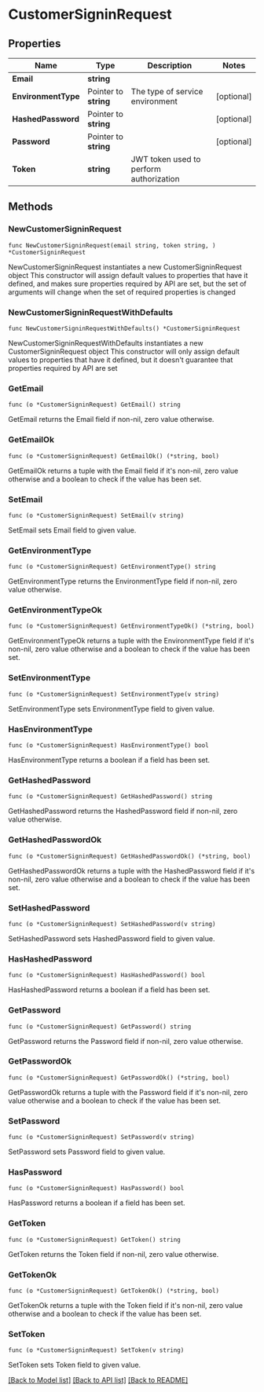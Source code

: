 # CustomerSigninRequest

## Properties

Name | Type | Description | Notes
------------ | ------------- | ------------- | -------------
**Email** | **string** |  | 
**EnvironmentType** | Pointer to **string** | The type of service environment | [optional] 
**HashedPassword** | Pointer to **string** |  | [optional] 
**Password** | Pointer to **string** |  | [optional] 
**Token** | **string** | JWT token used to perform authorization | 

## Methods

### NewCustomerSigninRequest

`func NewCustomerSigninRequest(email string, token string, ) *CustomerSigninRequest`

NewCustomerSigninRequest instantiates a new CustomerSigninRequest object
This constructor will assign default values to properties that have it defined,
and makes sure properties required by API are set, but the set of arguments
will change when the set of required properties is changed

### NewCustomerSigninRequestWithDefaults

`func NewCustomerSigninRequestWithDefaults() *CustomerSigninRequest`

NewCustomerSigninRequestWithDefaults instantiates a new CustomerSigninRequest object
This constructor will only assign default values to properties that have it defined,
but it doesn't guarantee that properties required by API are set

### GetEmail

`func (o *CustomerSigninRequest) GetEmail() string`

GetEmail returns the Email field if non-nil, zero value otherwise.

### GetEmailOk

`func (o *CustomerSigninRequest) GetEmailOk() (*string, bool)`

GetEmailOk returns a tuple with the Email field if it's non-nil, zero value otherwise
and a boolean to check if the value has been set.

### SetEmail

`func (o *CustomerSigninRequest) SetEmail(v string)`

SetEmail sets Email field to given value.


### GetEnvironmentType

`func (o *CustomerSigninRequest) GetEnvironmentType() string`

GetEnvironmentType returns the EnvironmentType field if non-nil, zero value otherwise.

### GetEnvironmentTypeOk

`func (o *CustomerSigninRequest) GetEnvironmentTypeOk() (*string, bool)`

GetEnvironmentTypeOk returns a tuple with the EnvironmentType field if it's non-nil, zero value otherwise
and a boolean to check if the value has been set.

### SetEnvironmentType

`func (o *CustomerSigninRequest) SetEnvironmentType(v string)`

SetEnvironmentType sets EnvironmentType field to given value.

### HasEnvironmentType

`func (o *CustomerSigninRequest) HasEnvironmentType() bool`

HasEnvironmentType returns a boolean if a field has been set.

### GetHashedPassword

`func (o *CustomerSigninRequest) GetHashedPassword() string`

GetHashedPassword returns the HashedPassword field if non-nil, zero value otherwise.

### GetHashedPasswordOk

`func (o *CustomerSigninRequest) GetHashedPasswordOk() (*string, bool)`

GetHashedPasswordOk returns a tuple with the HashedPassword field if it's non-nil, zero value otherwise
and a boolean to check if the value has been set.

### SetHashedPassword

`func (o *CustomerSigninRequest) SetHashedPassword(v string)`

SetHashedPassword sets HashedPassword field to given value.

### HasHashedPassword

`func (o *CustomerSigninRequest) HasHashedPassword() bool`

HasHashedPassword returns a boolean if a field has been set.

### GetPassword

`func (o *CustomerSigninRequest) GetPassword() string`

GetPassword returns the Password field if non-nil, zero value otherwise.

### GetPasswordOk

`func (o *CustomerSigninRequest) GetPasswordOk() (*string, bool)`

GetPasswordOk returns a tuple with the Password field if it's non-nil, zero value otherwise
and a boolean to check if the value has been set.

### SetPassword

`func (o *CustomerSigninRequest) SetPassword(v string)`

SetPassword sets Password field to given value.

### HasPassword

`func (o *CustomerSigninRequest) HasPassword() bool`

HasPassword returns a boolean if a field has been set.

### GetToken

`func (o *CustomerSigninRequest) GetToken() string`

GetToken returns the Token field if non-nil, zero value otherwise.

### GetTokenOk

`func (o *CustomerSigninRequest) GetTokenOk() (*string, bool)`

GetTokenOk returns a tuple with the Token field if it's non-nil, zero value otherwise
and a boolean to check if the value has been set.

### SetToken

`func (o *CustomerSigninRequest) SetToken(v string)`

SetToken sets Token field to given value.



[[Back to Model list]](../README.md#documentation-for-models) [[Back to API list]](../README.md#documentation-for-api-endpoints) [[Back to README]](../README.md)


